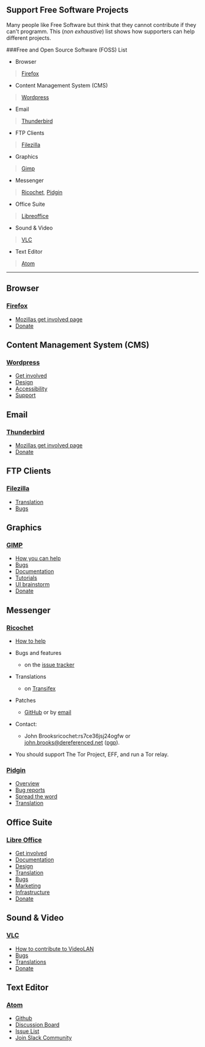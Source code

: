 ## Support Free Software Projects  

Many people like Free Software but think that they cannot contribute if they can't programm. This (*non exhaustive*) list shows how supporters can help different projects. 

###Free and Open Source Software (FOSS) List

* Browser

 > [Firefox](#Firefox)
* Content Management System (CMS)
  
 > [Wordpress](#Wordpress)
* Email

 > [Thunderbird](#Thunderbird)
* FTP Clients

 > [Filezilla](#Filezilla)
* Graphics

 > [Gimp](#Gimp)
* Messenger

 > [Ricochet](#Ricochet), [Pidgin](#Pidgin)
* Office Suite

 > [Libreoffice](#LibreOffice)
* Sound & Video

 > [VLC](#Vlc)
* Text Editor

 > [Atom](#Atom)

---

## Browser

### <a name="Firefox">[Firefox](https://www.mozilla.org/en-US/firefox/products/?icn=tabz)</a>

* [Mozillas get involved page](https://support.mozilla.org/en-US/get-involved)
* [Donate](https://donate.mozilla.org/en-US/?presets=100,50,25,15&amount=50&ref=EOYFR2015&utm_campaign=EOYFR2015&utm_source=mozilla.org&utm_medium=referral&utm_content=mozillaorg_tabzillaTXT&currency=usd&icn=tabz)

## Content Management System (CMS)

### <a name="Wordpress">[Wordpress](https://wordpress.org/)</a>
* [Get involved](https://make.wordpress.org/)
* [Design](https://make.wordpress.org/design)
* [Accessibility](https://make.wordpress.org/accessibility/)
* [Support](https://make.wordpress.org/support/)

## Email

### <a name="Thunderbird">[Thunderbird](https://www.mozilla.org/en-US/thunderbird/?icn=tabz)</a>
* [Mozillas get involved page](https://support.mozilla.org/en-US/get-involved)
* [Donate](https://donate.mozilla.org/en-US/?presets=100,50,25,15&amount=50&ref=EOYFR2015&utm_campaign=EOYFR2015&utm_source=mozilla.org&utm_medium=referral&utm_content=mozillaorg_tabzillaTXT&currency=usd&icn=tabz)

## FTP Clients

### <a name="Filezilla">[Filezilla](https://filezilla-project.org/)</a>

* [Translation](https://filezilla-project.org/translations.php)
* [Bugs](https://trac.filezilla-project.org/)

## Graphics

### <a name="Gimp">[GIMP](https://www.gimp.org/)</a>

* [How you can help](https://www.gimp.org/develop/)
* [Bugs](https://www.gimp.org/bugs/)
* [Documentation](https://www.gimp.org/docs/)
* [Tutorials](https://www.gimp.org/tutorials/)
* [UI brainstorm](https://gimp-brainstorm.blogspot.de/)
* [Donate](https://www.gimp.org/donating/)

## Messenger

### <a name="Ricochet">[Ricochet](https://ricochet.im/)</a>

* [How to help](https://ricochet.im/#how-to-help:6083a88ee3411b0d17ce02d738f69d47)

* Bugs and features
  * on the [issue tracker](https://github.com/ricochet-im/ricochet/issues)
* Translations
  * on [Transifex](https://www.transifex.com/projects/p/ricochet/) 
* Patches     
  * [GitHub](https://github.com/ricochet-im/ricochet) or by [email](john.brooks@dereferenced.net)
* Contact:    
  * John Brooksricochet:rs7ce36jsj24ogfw or john.brooks@dereferenced.net ([pgp](https://ricochet.im/john-brooks.asc)).
* You should support The Tor Project, EFF, and run a Tor relay.
  
### <a name="Pidgin">[Pidgin](https://pidgin.im/)</a>

* [Overview](https://developer.pidgin.im/)
* [Bug reports](https://developer.pidgin.im/wiki/TipsForBugReports)
* [Spread the word](https://developer.pidgin.im/wiki/SpreadPidginAvatars)
* [Translation](https://developer.pidgin.im/wiki/TipsForTranslators)

## Office Suite

### <a name="LibreOffice">[Libre Office](https://www.libreoffice.org/)</a>

* [Get involved](https://www.libreoffice.org/community/get-involved/)
* [Documentation](https://www.libreoffice.org/community/get-involved/#docs)
* [Design](https://wiki.documentfoundation.org/Design)
* [Translation](https://www.libreoffice.org/community/localization/)
* [Bugs](https://www.libreoffice.org/community/get-involved/#qa)
* [Marketing](https://www.libreoffice.org/community/get-involved/#marketing)
* [Infrastructure](https://www.libreoffice.org/community/infrastructure/)
* [Donate](https://www.libreoffice.org/donate/)

## Sound & Video

### <a name="Vlc">[VLC](https://www.videolan.org/vlc/)</a>

* [How to contribute to VideoLAN](https://www.videolan.org/contribute.html)
* [Bugs](https://trac.videolan.org/vlc)
* [Translations](https://www.videolan.org/developers/i18n/transifex-howto.html)
* [Donate](https://www.videolan.org/contribute.html#money)

## Text Editor
### <a name="Atom">[Atom](https://atom.io/)</a>

* [Github](https://github.com/atom/atom)
* [Discussion Board](https://github.com/atom/atom)
* [Issue List](https://github.com/atom/atom/issues)
* [Join Slack Community](http://atom-slack.herokuapp.com/)
